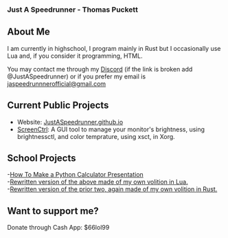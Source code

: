 ### Just A Speedrunner - Thomas Puckett
## About Me
I am currently in highschool, I program mainly in Rust but I occasionally use Lua and, if you consider it programming, HTML.

You may contact me through my [Discord](https://discord.gg/nhmbDuKG5) (if the link is broken add @JustASpeedrunner) or if you prefer my email is jaspeedrunnnerofficial@gmail.com

## Current Public Projects
- Website: [JustASpeedrunner.github.io](https://justaspeedrunner.github.io/)
- [ScreenCtrl](https://github.com/JustASpeedrunner/screenctrl): A GUI tool to manage your monitor's brightness, using brightnessctl, and color temprature, using xsct, in Xorg. 

## School Projects
-[How To Make a Python Calculator Presentation](https://github.com/JustASpeedrunner/DigitalLiteracyCalculator)  
-[Rewritten version of the above made of my own volition in Lua.](https://github.com/JustASpeedrunner/DigitalLiteracyCalculatorRewrite)  
-[Rewritten version of the prior two, again made of my own volition in Rust.](https://github.com/JustASpeedrunner/DigitalLiteracyCalculatorRewritePartTwo)

## Want to support me?
Donate through Cash App: $66lol99
